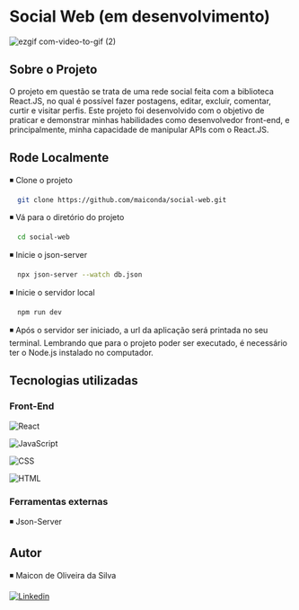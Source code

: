# Social Web (em desenvolvimento)

![ezgif com-video-to-gif (2)](https://user-images.githubusercontent.com/111695088/219797524-9cc33a8c-cae1-4a93-b805-df612bc8a3b7.gif)

## Sobre o Projeto

O projeto em questão se trata de uma rede social feita com a biblioteca React.JS, no qual é possível fazer postagens, editar, excluir, comentar, curtir e visitar perfis. Este projeto foi desenvolvido com o objetivo de praticar e demonstrar minhas habilidades como desenvolvedor front-end, e principalmente, minha capacidade de manipular APIs com o React.JS.

## Rode Localmente

◾️ Clone o projeto

```bash
  git clone https://github.com/maiconda/social-web.git
```

◾️ Vá para o diretório do projeto

```bash
  cd social-web
```

◾️ Inicie o json-server

```bash
  npx json-server --watch db.json
```

◾️ Inicie o servidor local

```bash
  npm run dev
```

◾️ Após o servidor ser iniciado, a url da aplicação será printada no seu terminal. Lembrando que para o projeto poder ser executado, é necessário ter o Node.js instalado no computador.

## Tecnologias utilizadas

### Front-End

![React](https://img.shields.io/badge/React-20232A?style=for-the-badge&logo=react&logoColor=61DAFB)

![JavaScript](https://img.shields.io/badge/JavaScript-323330?style=for-the-badge&logo=javascript&logoColor=F7DF1E)

![CSS](https://img.shields.io/badge/CSS-239120?&style=for-the-badge&logo=css3&logoColor=white)

![HTML](https://img.shields.io/badge/HTML5-E34F26?style=for-the-badge&logo=html5&logoColor=white)

### Ferramentas externas

◾️ Json-Server

## Autor

◾️ Maicon de Oliveira da Silva

[![Linkedin](https://img.shields.io/badge/LinkedIn-0077B5?style=for-the-badge&logo=linkedin&logoColor=white)](https://www.linkedin.com/in/maicon-de-oliveira-da-silva-b60693249/)
